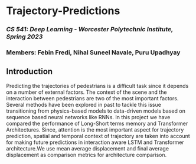 # Trajectory-Predictions

### *CS 541: Deep Learning - Worcester Polytechnic Institute, Spring 2023*
### Members: Febin Fredi, Nihal Suneel Navale, Puru Upadhyay

## Introduction
Predicting the trajectories of pedestrians is a difficult task since it depends on a number of external factors. The context of the scene and the interaction between pedestrians are two of the most important factors. Several methods have been explored in past to tackle this issue transitioning from physics-based models to data-driven models based on sequence based neural networks like RNNs. In this project we have compared the performance of Long-Short terms memory and Transformer Architectures. Since, attention is the most important aspect for trajectory prediction, spatial and temporal context of trajectory are taken into account for making future predictions in interaction aware LSTM and Transformer architecture.We use mean average
displacement and final average displacement as comparison metrics for architecture comparison.
